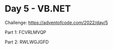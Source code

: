 # Day 5 - VB.NET
Challenge: https://adventofcode.com/2022/day/5

Part 1: FCVRLMVQP

Part 2: RWLWGJGFD
